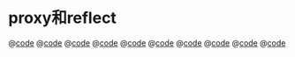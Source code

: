 # proxy和reflect

@[code](./res/proxys/apply.ts)
@[code](./res/proxys/cl1.ts)
@[code](./res/proxys/cl2.ts)
@[code](./res/proxys/cl3.ts)
@[code](./res/proxys/cl4.ts)
@[code](./res/proxys/cl5.ts)
@[code](./res/proxys/cl6.ts)
@[code](./res/proxys/has.ts)
@[code](./res/proxys/objg1.ts)
@[code](./res/proxys/reflectshow.ts)
